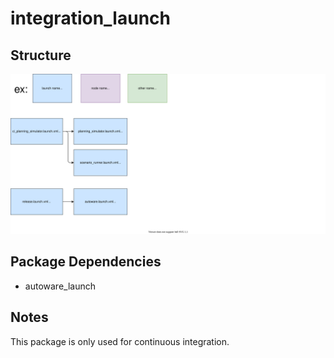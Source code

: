 # integration_launch

## Structure

![integration_launch](./integration_launch.drawio.svg)

## Package Dependencies

- autoware_launch

## Notes

This package is only used for continuous integration.
